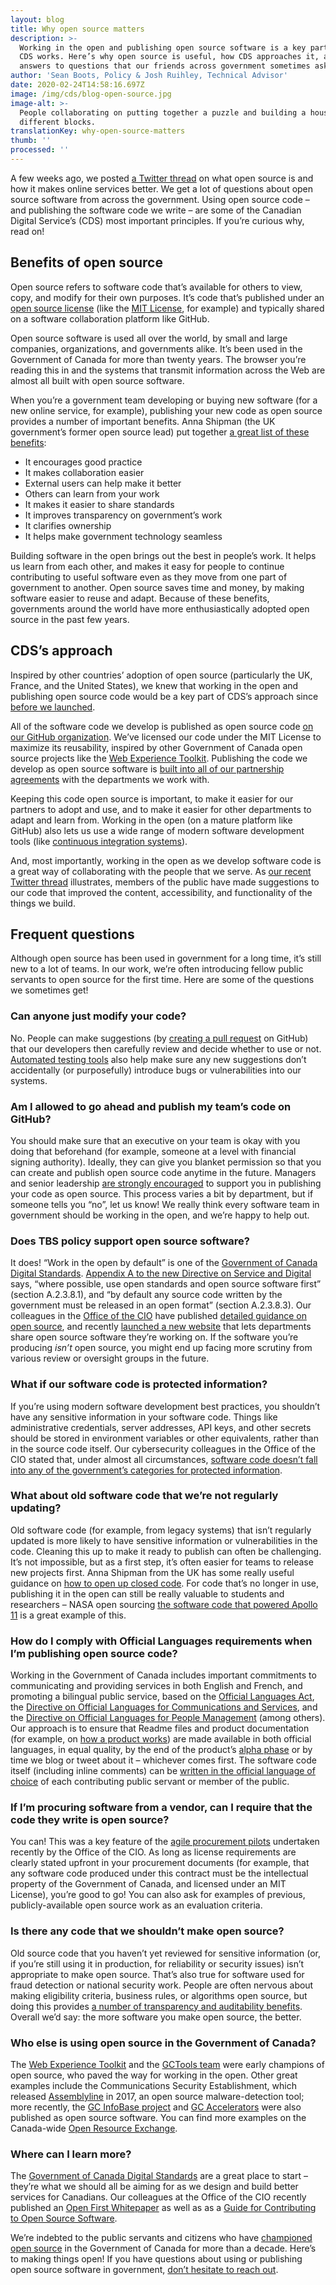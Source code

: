 ```yaml
---
layout: blog
title: Why open source matters
description: >-
  Working in the open and publishing open source software is a key part of how
  CDS works. Here’s why open source is useful, how CDS approaches it, and
  answers to questions that our friends across government sometimes ask.
author: 'Sean Boots, Policy & Josh Ruihley, Technical Advisor'
date: 2020-02-24T14:58:16.697Z
image: /img/cds/blog-open-source.jpg
image-alt: >-
  People collaborating on putting together a puzzle and building a house out of
  different blocks.
translationKey: why-open-source-matters
thumb: ''
processed: ''
---
```

A few weeks ago, we posted [a Twitter thread](https://twitter.com/CDS_GC/status/1227971000471560197) on what open source is and how it makes online services better. We get a lot of questions about open source software from across the government. Using open source code – and publishing the software code we write – are some of the Canadian Digital Service’s (CDS) most important principles. If you’re curious why, read on!

## Benefits of open source

Open source refers to software code that’s available for others to view, copy, and modify for their own purposes. It’s code that’s published under an [open source license](https://opensource.org/licenses) (like the [MIT License](https://github.com/wet-boew/wet-boew/blob/master/License-en.txt), for example) and typically shared on a software collaboration platform like GitHub.

Open source software is used all over the world, by small and large companies, organizations, and governments alike. It’s been used in the Government of Canada for more than twenty years. The browser you’re reading this in and the systems that transmit information across the Web are almost all built with open source software.

When you’re a government team developing or buying new software (for a new online service, for example), publishing your new code as open source provides a number of important benefits. Anna Shipman (the UK government’s former open source lead) put together [a great list of these benefits](https://gds.blog.gov.uk/2017/09/04/the-benefits-of-coding-in-the-open/):

*   It encourages good practice
*   It makes collaboration easier
*   External users can help make it better
*   Others can learn from your work
*   It makes it easier to share standards
*   It improves transparency on government’s work
*   It clarifies ownership
*   It helps make government technology seamless

Building software in the open brings out the best in people’s work. It helps us learn from each other, and makes it easy for people to continue contributing to useful software even as they move from one part of government to another. Open source saves time and money, by making software easier to reuse and adapt. Because of these benefits, governments around the world have more enthusiastically adopted open source in the past few years.

## CDS’s approach

Inspired by other countries’ adoption of open source (particularly the UK, France, and the United States), we knew that working in the open and publishing open source code would be a key part of CDS’s approach since [before we launched](https://digital.canada.ca/2017/07/28/think-big-start-small/). 

All of the software code we develop is published as open source code [on our GitHub organization](https://github.com/cds-snc). We’ve licensed our code under the MIT License to maximize its reusability, inspired by other Government of Canada open source projects like the [Web Experience Toolkit](https://github.com/wet-boew/wet-boew). Publishing the code we develop as open source software is [built into all of our partnership agreements](https://digital.canada.ca/partnerships/) with the departments we work with. 

Keeping this code open source is important, to make it easier for our partners to adopt and use, and to make it easier for other departments to adapt and learn from. Working in the open (on a mature platform like GitHub) also lets us use a wide range of modern software development tools (like [continuous integration systems](https://digital.canada.ca/2018/03/26/automated-testing-blog/)).

And, most importantly, working in the open as we develop software code is a great way of collaborating with the people that we serve. As [our recent Twitter thread](https://twitter.com/CDS_GC/status/1227971000471560197) illustrates, members of the public have made suggestions to our code that improved the content, accessibility, and functionality of the things we build.

## Frequent questions

Although open source has been used in government for a long time, it’s still new to a lot of teams. In our work, we’re often introducing fellow public servants to open source for the first time. Here are some of the questions we sometimes get!

### Can anyone just modify your code?

No. People can make suggestions (by [creating a pull request](https://digital.canada.ca/2018/04/24/coding-is-a-team-activity/) on GitHub) that our developers then carefully review and decide whether to use or not. [Automated testing tools](https://digital.canada.ca/2018/03/26/automated-testing-blog/) also help make sure any new suggestions don’t accidentally (or purposefully) introduce bugs or vulnerabilities into our systems.

### Am I allowed to go ahead and publish my team’s code on GitHub?

You should make sure that an executive on your team is okay with you doing that beforehand (for example, someone at a level with financial signing authority). Ideally, they can give you blanket permission so that you can create and publish open source code anytime in the future. Managers and senior leadership [are strongly encouraged](https://www.canada.ca/en/government/system/digital-government/open-source-software.html) to support you in publishing your code as open source. This process varies a bit by department, but if someone tells you “no”, let us know! We really think every software team in government should be working in the open, and we’re happy to help out.

### Does TBS policy support open source software?

It does! “Work in the open by default” is one of the [Government of Canada Digital Standards](https://www.canada.ca/en/government/system/digital-government/government-canada-digital-standards.html). [Appendix A to the new Directive on Service and Digital](https://www.tbs-sct.gc.ca/pol/doc-eng.aspx?id=32602) says, “where possible, use open standards and open source software first” (section A.2.3.8.1), and “by default any source code written by the government must be released in an open format” (section A.2.3.8.3). Our colleagues in the [Office of the CIO](https://www.canada.ca/en/treasury-board-secretariat/corporate/organization.html#ocio) have published [detailed guidance on open source](https://www.canada.ca/en/government/system/digital-government/open-source-software.html), and recently [launched a new website](https://canada-ca.github.io/ore-ero/en/index.html) that lets departments share open source software they’re working on. If the software you’re producing _isn’t_ open source, you might end up facing more scrutiny from various review or oversight groups in the future.

### What if our software code is protected information?

If you’re using modern software development best practices, you shouldn’t have any sensitive information in your software code. Things like administrative credentials, server addresses, API keys, and other secrets should be stored in environment variables or other equivalents, rather than in the source code itself. Our cybersecurity colleagues in the Office of the CIO stated that, under almost all circumstances, [software code doesn’t fall into any of the government’s categories for protected information](https://github.com/canada-ca/Open_First_Whitepaper/issues/83#issuecomment-361065123).

### What about old software code that we’re not regularly updating?

Old software code (for example, from legacy systems) that isn’t regularly updated is more likely to have sensitive information or vulnerabilities in the code. Cleaning this up to make it ready to publish can often be challenging. It’s not impossible, but as a first step, it’s often easier for teams to release new projects first. Anna Shipman from the UK has some really useful guidance on [how to open up closed code](https://technology.blog.gov.uk/2018/02/19/how-to-open-up-closed-code/). For code that’s no longer in use, publishing it in the open can still be really valuable to students and researchers – NASA open sourcing [the software code that powered Apollo 11](https://github.com/chrislgarry/Apollo-11) is a great example of this.

### How do I comply with Official Languages requirements when I’m publishing open source code?

Working in the Government of Canada includes important commitments to communicating and providing services in both English and French, and promoting a bilingual public service, based on the [Official Languages Act](https://laws-lois.justice.gc.ca/eng/acts/o-3.01/), the [Directive on Official Languages for Communications and Services](https://www.tbs-sct.gc.ca/pol/doc-eng.aspx?id=26164), and the [Directive on Official Languages for People Management](https://www.tbs-sct.gc.ca/pol/doc-eng.aspx?id=26168) (among others). Our approach is to ensure that Readme files and product documentation (for example, on [how a product works](https://cds-snc.github.io/track-web-security-compliance/)) are made available in both official languages, in equal quality, by the end of the product’s [alpha phase](https://digital.canada.ca/2018/11/29/from-build-first-to-users-first/#the-details) or by time we blog or tweet about it – whichever comes first. The software code itself (including inline comments) can be [written in the official language of choice](https://www.canada.ca/en/government/system/digital-government/open-source-software/guide-for-publishing-open-source-code.html#toc08-4) of each contributing public servant or member of the public.

### If I’m procuring software from a vendor, can I require that the code they write is open source?

You can! This was a key feature of the [agile procurement pilots](https://buyandsell.gc.ca/cds/public/2017/11/23/11cd6397ea30bc8d834c50dba11e6aca/loi_no_24062-180181_e.pdf) undertaken recently by the Office of the CIO. As long as license requirements are clearly stated upfront in your procurement documents (for example, that any software code produced under this contract must be the intellectual property of the Government of Canada, and licensed under an MIT License), you’re good to go! You can also ask for examples of previous, publicly-available open source work as an evaluation criteria.

### Is there any code that we shouldn’t make open source?

Old source code that you haven’t yet reviewed for sensitive information (or, if you’re still using it in production, for reliability or security issues) isn’t appropriate to make open source. That’s also true for software used for fraud detection or national security work. People are often nervous about making eligibility criteria, business rules, or algorithms open source, but doing this provides [a number of transparency and auditability benefits](https://www.themandarin.com.au/116681-when-machines-are-coding-the-rules-on-which-our-society-runs-we-get-better-results-new-opportunities-for-the-public-and-regulators-and-companies-looking-to-make-compliance-easier/). Overall we’d say: the more software you make open source, the better.

### Who else is using open source in the Government of Canada?

The [Web Experience Toolkit](https://github.com/wet-boew) and the [GCTools team](https://github.com/gctools-outilsgc) were early champions of open source, who paved the way for working in the open. Other great examples include the Communications Security Establishment, which released [Assemblyline](https://cyber.gc.ca/en/assemblyline) in 2017, an open source malware-detection tool; more recently, the [GC InfoBase project](https://github.com/TBS-EACPD/infobase) and [GC Accelerators](https://medium.com/core-technologies/gc-accelerators-6d3787269ebd#b170) were also published as open source software. You can find more examples on the Canada-wide [Open Resource Exchange](https://canada-ca.github.io/ore-ero/en/index.html).

### Where can I learn more?

The [Government of Canada Digital Standards](https://www.canada.ca/en/government/system/digital-government/government-canada-digital-standards.html) are a great place to start – they’re what we should all be aiming for as we design and build better services for Canadians. Our colleagues at the Office of the CIO recently published an [Open First Whitepaper](https://www.canada.ca/en/government/system/digital-government/open-source-software/open-first-whitepaper.htm) as well as as a [Guide for Contributing to Open Source Software](https://www.canada.ca/en/government/system/digital-government/open-source-software/guide-for-contributing-to-open-source-software.html).

We’re indebted to the public servants and citizens who have [championed open source](https://open.canada.ca/en/blog/open-source-software-and-open-standards-government-canada) in the Government of Canada for more than a decade. Here’s to making things open! If you have questions about using or publishing open source software in government, [don’t hesitate to reach out](mailto:cds-snc@tbs-sct.gc.ca).
